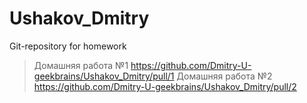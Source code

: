 # Ushakov_Dmitry
Git-repository for homework
>Домашняя работа №1 https://github.com/Dmitry-U-geekbrains/Ushakov_Dmitry/pull/1
>Домашняя работа №2 https://github.com/Dmitry-U-geekbrains/Ushakov_Dmitry/pull/2
